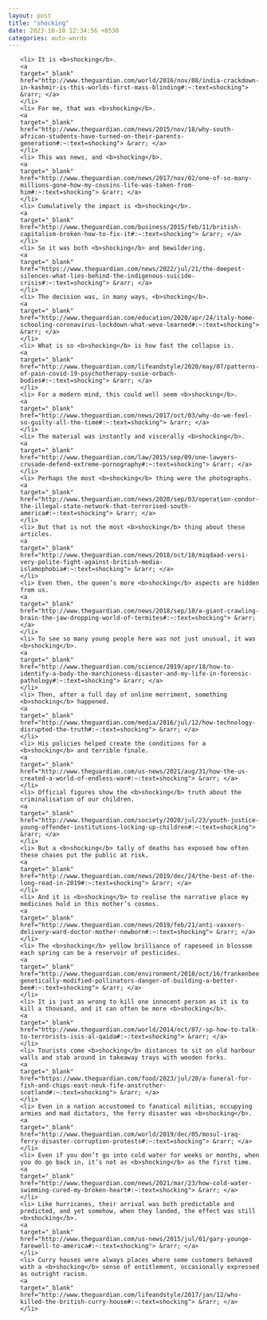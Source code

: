 ```yaml
---
layout: post
title: "shocking"
date: 2023-10-10 12:34:56 +0530
categories: auto-words
---
```

<ol>

    <li> It is <b>shocking</b>.
    <a 
    target="_blank" 
    href="http://www.theguardian.com/world/2016/nov/08/india-crackdown-in-kashmir-is-this-worlds-first-mass-blinding#:~:text=shocking"> &rarr; </a>
    </li>
    <li> For me, that was <b>shocking</b>.
    <a 
    target="_blank" 
    href="http://www.theguardian.com/news/2015/nov/18/why-south-african-students-have-turned-on-their-parents-generation#:~:text=shocking"> &rarr; </a>
    </li>
    <li> This was news, and <b>shocking</b>.
    <a 
    target="_blank" 
    href="http://www.theguardian.com/news/2017/nov/02/one-of-so-many-millions-gone-how-my-cousins-life-was-taken-from-him#:~:text=shocking"> &rarr; </a>
    </li>
    <li> Cumulatively the impact is <b>shocking</b>.
    <a 
    target="_blank" 
    href="http://www.theguardian.com/business/2015/feb/11/british-capitalism-broken-how-to-fix-it#:~:text=shocking"> &rarr; </a>
    </li>
    <li> So it was both <b>shocking</b> and bewildering.
    <a 
    target="_blank" 
    href="https://www.theguardian.com/news/2022/jul/21/the-deepest-silences-what-lies-behind-the-indigenous-suicide-crisis#:~:text=shocking"> &rarr; </a>
    </li>
    <li> The decision was, in many ways, <b>shocking</b>.
    <a 
    target="_blank" 
    href="http://www.theguardian.com/education/2020/apr/24/italy-home-schooling-coronavirus-lockdown-what-weve-learned#:~:text=shocking"> &rarr; </a>
    </li>
    <li> What is so <b>shocking</b> is how fast the collapse is.
    <a 
    target="_blank" 
    href="http://www.theguardian.com/lifeandstyle/2020/may/07/patterns-of-pain-covid-19-psychotherapy-susie-orbach-bodies#:~:text=shocking"> &rarr; </a>
    </li>
    <li> For a modern mind, this could well seem <b>shocking</b>.
    <a 
    target="_blank" 
    href="http://www.theguardian.com/news/2017/oct/03/why-do-we-feel-so-guilty-all-the-time#:~:text=shocking"> &rarr; </a>
    </li>
    <li> The material was instantly and viscerally <b>shocking</b>.
    <a 
    target="_blank" 
    href="http://www.theguardian.com/law/2015/sep/09/one-lawyers-crusade-defend-extreme-pornography#:~:text=shocking"> &rarr; </a>
    </li>
    <li> Perhaps the most <b>shocking</b> thing were the photographs.
    <a 
    target="_blank" 
    href="http://www.theguardian.com/news/2020/sep/03/operation-condor-the-illegal-state-network-that-terrorised-south-america#:~:text=shocking"> &rarr; </a>
    </li>
    <li> But that is not the most <b>shocking</b> thing about these articles.
    <a 
    target="_blank" 
    href="http://www.theguardian.com/news/2018/oct/18/miqdaad-versi-very-polite-fight-against-british-media-islamophobia#:~:text=shocking"> &rarr; </a>
    </li>
    <li> Even then, the queen’s more <b>shocking</b> aspects are hidden from us.
    <a 
    target="_blank" 
    href="http://www.theguardian.com/news/2018/sep/18/a-giant-crawling-brain-the-jaw-dropping-world-of-termites#:~:text=shocking"> &rarr; </a>
    </li>
    <li> To see so many young people here was not just unusual, it was <b>shocking</b>.
    <a 
    target="_blank" 
    href="http://www.theguardian.com/science/2019/apr/18/how-to-identify-a-body-the-marchioness-disaster-and-my-life-in-forensic-pathology#:~:text=shocking"> &rarr; </a>
    </li>
    <li> Then, after a full day of online merriment, something <b>shocking</b> happened.
    <a 
    target="_blank" 
    href="http://www.theguardian.com/media/2016/jul/12/how-technology-disrupted-the-truth#:~:text=shocking"> &rarr; </a>
    </li>
    <li> His policies helped create the conditions for a <b>shocking</b> and terrible finale.
    <a 
    target="_blank" 
    href="http://www.theguardian.com/us-news/2021/aug/31/how-the-us-created-a-world-of-endless-war#:~:text=shocking"> &rarr; </a>
    </li>
    <li> Official figures show the <b>shocking</b> truth about the criminalisation of our children.
    <a 
    target="_blank" 
    href="http://www.theguardian.com/society/2020/jul/23/youth-justice-young-offender-institutions-locking-up-children#:~:text=shocking"> &rarr; </a>
    </li>
    <li> But a <b>shocking</b> tally of deaths has exposed how often these chases put the public at risk.
    <a 
    target="_blank" 
    href="http://www.theguardian.com/news/2019/dec/24/the-best-of-the-long-read-in-2019#:~:text=shocking"> &rarr; </a>
    </li>
    <li> And it is <b>shocking</b> to realise the narrative place my medicines hold in this mother’s cosmos.
    <a 
    target="_blank" 
    href="http://www.theguardian.com/news/2019/feb/21/anti-vaxxers-delivery-ward-doctor-mother-newborn#:~:text=shocking"> &rarr; </a>
    </li>
    <li> The <b>shocking</b> yellow brilliance of rapeseed in blossom each spring can be a reservoir of pesticides.
    <a 
    target="_blank" 
    href="http://www.theguardian.com/environment/2018/oct/16/frankenbees-genetically-modified-pollinators-danger-of-building-a-better-bee#:~:text=shocking"> &rarr; </a>
    </li>
    <li> It is just as wrong to kill one innocent person as it is to kill a thousand, and it can often be more <b>shocking</b>.
    <a 
    target="_blank" 
    href="http://www.theguardian.com/world/2014/oct/07/-sp-how-to-talk-to-terrorists-isis-al-qaida#:~:text=shocking"> &rarr; </a>
    </li>
    <li> Tourists come <b>shocking</b> distances to sit on old harbour walls and stab around in takeaway trays with wooden forks.
    <a 
    target="_blank" 
    href="https://www.theguardian.com/food/2023/jul/20/a-funeral-for-fish-and-chips-east-neuk-fife-anstruther-scotland#:~:text=shocking"> &rarr; </a>
    </li>
    <li> Even in a nation accustomed to fanatical militias, occupying armies and mad dictators, the ferry disaster was <b>shocking</b>.
    <a 
    target="_blank" 
    href="http://www.theguardian.com/world/2019/dec/05/mosul-iraq-ferry-disaster-corruption-protests#:~:text=shocking"> &rarr; </a>
    </li>
    <li> Even if you don’t go into cold water for weeks or months, when you do go back in, it’s not as <b>shocking</b> as the first time.
    <a 
    target="_blank" 
    href="http://www.theguardian.com/news/2021/mar/23/how-cold-water-swimming-cured-my-broken-heart#:~:text=shocking"> &rarr; </a>
    </li>
    <li> Like hurricanes, their arrival was both predictable and predicted, and yet somehow, when they landed, the effect was still <b>shocking</b>.
    <a 
    target="_blank" 
    href="http://www.theguardian.com/us-news/2015/jul/01/gary-younge-farewell-to-america#:~:text=shocking"> &rarr; </a>
    </li>
    <li> Curry houses were always places where some customers behaved with a <b>shocking</b> sense of entitlement, occasionally expressed as outright racism.
    <a 
    target="_blank" 
    href="http://www.theguardian.com/lifeandstyle/2017/jan/12/who-killed-the-british-curry-house#:~:text=shocking"> &rarr; </a>
    </li>